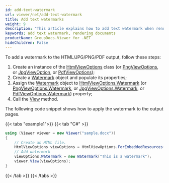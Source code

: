```yaml
---
id: add-text-watermark
url: viewer/net/add-text-watermark
title: Add text watermarks
weight: 9
description: "This article explains how to add text watermark when rendering documents with GroupDocs.Viewer within your .NET applications."
keywords: add text watermark, rendering documents
productName: GroupDocs.Viewer for .NET
hideChildren: False
---
```

To add a watermark to the HTML/JPG/PNG/PDF output, follow these steps:

1. Create an instance of the [HtmlViewOptions](https://reference.groupdocs.com/net/viewer/groupdocs.viewer.options/htmlviewoptions) class (or [PngViewOptions](https://reference.groupdocs.com/net/viewer/groupdocs.viewer.options/pngviewoptions), or [JpgViewOption](https://reference.groupdocs.com/net/viewer/groupdocs.viewer.options/jpgviewoptions), or [PdfViewOptions](https://reference.groupdocs.com/net/viewer/groupdocs.viewer.options/pdfviewoptions));
2. Create a [Watermark](https://reference.groupdocs.com/net/viewer/groupdocs.viewer.options/watermark) object and populate its properties;
3. Assign the [Watermark](https://reference.groupdocs.com/net/viewer/groupdocs.viewer.options/watermark) object to [HtmlViewOptions.Watermark](https://reference.groupdocs.com/net/viewer/groupdocs.viewer.options/viewoptions/properties/watermark) (or [PngViewOptions.Watermark](https://reference.groupdocs.com/net/viewer/groupdocs.viewer.options/viewoptions/properties/watermark), or [JpgViewOptions.](https://reference.groupdocs.com/net/viewer/groupdocs.viewer.options/viewoptions/properties/watermark)[Watermark](https://reference.groupdocs.com/net/viewer/groupdocs.viewer.options/jpgviewoptions), or [PdfViewOptions.Watermark](https://reference.groupdocs.com/net/viewer/groupdocs.viewer.options/viewoptions/properties/watermark)) property;
4. Call the [View](https://reference.groupdocs.com/net/viewer/groupdocs.viewer/viewer/methods/view) method.

The following code snippet shows how to apply the watermark to the output pages.

{{< tabs "example1">}}
{{< tab "C#" >}}
```csharp
using (Viewer viewer = new Viewer("sample.docx"))
{
    // Create an HTML file.
    HtmlViewOptions viewOptions = HtmlViewOptions.ForEmbeddedResources();
    // Add watermark
    viewOptions.Watermark = new Watermark("This is a watermark");                
    viewer.View(viewOptions);
}
```
{{< /tab >}}
{{< /tabs >}}